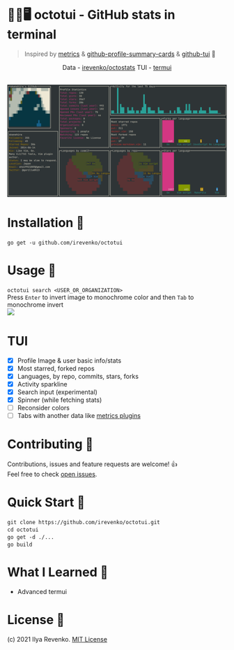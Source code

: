 # 🐙🐱🖥️ octotui - GitHub stats in terminal
> Inspired by <a href="https://github.com/lowlighter/metrics">metrics</a> & <a href="https://github.com/vn7n24fzkq/github-profile-summary-cards">github-profile-summary-cards</a> & <a href="https://github.com/skanehira/github-tui">github-tui</a> 💖
<p align="center"> Data -  <a href="https://github.com/irevenko/octostats">irevenko/octostats</a> 
TUI - <a href="https://github.com/gizak/termui">termui</a>  </p> <br>
<img src="preview.png">

# Installation 🔨
```go get -u github.com/irevenko/octotui``` <br>

# Usage 🔬
```octotui search <USER_OR_ORGANIZATION>``` <br> 
Press ```Enter``` to invert image to monochrome color and then ```Tab``` to monochrome invert <br>
<img src="avatar.gif" width="250">
# TUI
- [x] Profile Image & user basic info/stats
- [x] Most starred, forked repos
- [x] Languages, by repo, commits, stars, forks
- [x] Activity sparkline
- [x] Search input (experimental)
- [x] Spinner (while fetching stats)
- [ ] Reconsider colors
- [ ] Tabs with another data like [metrics plugins](https://github.com/lowlighter/metrics#-metrics-)

# Contributing 🤝
Contributions, issues and feature requests are welcome! 👍 <br>
Feel free to check [open issues](https://github.com/irevenko/octotui/issues).

# Quick Start 🚀
```git clone https://github.com/irevenko/octotui.git``` <br>
```cd octotui``` <br>
```go get -d ./...``` <br>
```go build``` <br>

# What I Learned 🧠
- Advanced termui

# License 📑 
(c) 2021 Ilya Revenko. [MIT License](https://tldrlegal.com/license/mit-license)